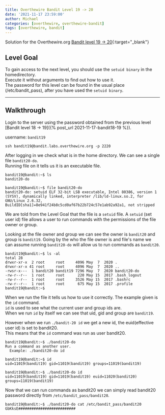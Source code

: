 ```yaml
---
title: Overthewire Bandit Level 19 -> 20
date: '2021-11-17 23:59:00'
author: Michael
categories: [overthewire, overthewire-bandit]
tags: [overthewire, bandit]
---
```


Solution for the Overthewire.org [Bandit level 19 -> 20](https://overthewire.org/wargames/bandit/bandit20.html){:target="\_blank"}

## Level Goal

To gain access to the next level, you should use the `setuid binary` in the homedirectory.  
Execute it without arguments to find out how to use it.  
The password for this level can be found in the usual place (/etc/bandit_pass), after you have used the `setuid binary`.  

---

## Walkthrough

Login to the server using the password obtained from the previous level [Bandit level 18 -> 19]({% post_url 2021-11-17-bandit18-19 %}). 

username: `bandit19` 

```ssh
ssh bandit19@bandit.labs.overthewire.org -p 2220
```

After logging in we check what is in the home directory. We can see a single file `bandit20-do`.  
Running file on it tells us it is an executable file.

```console
bandit19@bandit:~$ ls
bandit20-do

bandit19@bandit:~$ file bandit20-do 
bandit20-do: setuid ELF 32-bit LSB executable, Intel 80386, version 1 (SYSV), dynamically linked, interpreter /lib/ld-linux.so.2, for GNU/Linux 2.6.32, BuildID[sha1]=8e941f24b8c5cd0af67b22b724c57e1ab92a92a1, not stripped
```

We are told from the Level Goal that the file is a `setuid` file. A `setuid` (set user id) file allows a user to run commands with the permissions of the file owner or group.

Looking at the file owner and group we can see the owner is `bandit20` and group is `bandit19`.  Going by the who the file owner is and file's name we can assume running `bandit20-do` will allow us to run commands as `bandit20`. 

```console
bandit19@bandit:~$ ls -al
total 28
drwxr-xr-x  2 root     root     4096 May  7  2020 .
drwxr-xr-x 41 root     root     4096 May  7  2020 ..
-rwsr-x---  1 bandit20 bandit19 7296 May  7  2020 bandit20-do
-rw-r--r--  1 root     root      220 May 15  2017 .bash_logout
-rw-r--r--  1 root     root     3526 May 15  2017 .bashrc
-rw-r--r--  1 root     root      675 May 15  2017 .profile
bandit19@bandit:~$
```

When we run the file it tells us how to use it correctly. The example given is the `id` command.  
`id` is used to see what the current user and group ids are.  
When we run `id` by itself we can see that uid, gid and group are `bandit19`.  

However when we run `./bandit-20 id` we get a new id, the euid(effective user id) is set to bandit20.  
This means that the `id` command was run as user bandit20.

```console
bandit19@bandit:~$ ./bandit20-do 
Run a command as another user.
  Example: ./bandit20-do id

bandit19@bandit:~$ id
uid=11019(bandit19) gid=11019(bandit19) groups=11019(bandit19)

bandit19@bandit:~$ ./bandit20-do id
uid=11019(bandit19) gid=11019(bandit19) euid=11020(bandit20) groups=11019(bandit19)
```

Now that we can run commands as bandit20 we can simply read bandit20 password directly from `/etc/bandit_pass/bandit20`.

```console
bandit19@bandit:~$ ./bandit20-do cat /etc/bandit_pass/bandit20
GbKksE##########################
```
